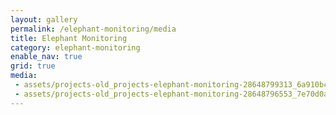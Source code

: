 ```yaml
---
layout: gallery
permalink: /elephant-monitoring/media
title: Elephant Monitoring
category: elephant-monitoring
enable_nav: true
grid: true
media: 
 - assets/projects-old_projects-elephant-monitoring-28648799313_6a910bcda9.jpg
 - assets/projects-old_projects-elephant-monitoring-28648796553_7e70d0a869.jpg
---
```


